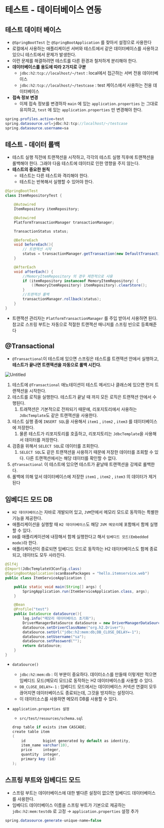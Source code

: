# 테스트 - 데이터베이스 연동

## 테스트 데이터 베이스

- `@SpringBootTest` 는 `@SpringBootApplication` 를 찾아서 설정으로 사용한다
- 로컬에서 사용하는 애플리케이션 서버와 테스트에서 같은 데이터베이스를 사용하고 있으니 테스트에서 문제가 발생한다.
- 이런 문제를 해결하려면 테스트를 다른 환경과 철저하게 분리해야 한다.
- **데이터베이스를 용도에 따라 2가지로 구분**
    - `jdbc:h2:tcp://localhost/~/test` : local에서 접근하는 서버 전용 데이터베이스
    - `jdbc:h2:tcp://localhost/~/testcase` : test 케이스에서 사용하는 전용 데이터베이스
- **접속 정보 변경**
    - 이제 접속 정보를 변경하자  `main` 에 있는 `application.properties` 는 그대로 유지하고, `test` 에 있는 `application.properties` 만 변경해야 한다.

```java
spring.profiles.active=test
spring.datasource.url=jdbc:h2:tcp://localhost/~/testcase
spring.datasource.username=sa
```

## 테스트 - 데이터 롤백

- 테스트 실행 직전에 트랜잭션을 시작하고, 각각의 테스트 실행 직후에 트랜잭션을 롤백해야 한다. 그래야 다음 테스트에 데이터로 인한 영향을 주지 않는다.
- **테스트의 중요한 원칙**
    - 테스트는 다른 테스트와 격리해야 한다.
    - 테스트는 반복해서 실행할 수 있어야 한다.

```java
@SpringBootTest
class ItemRepositoryTest {

    @Autowired
    ItemRepository itemRepository;

    @Autowired
    PlatformTransactionManager transactionManager;

    TransactionStatus status;

    @BeforeEach
    void beforeEach(){
        // 트랜잭션 시작
        status = transactionManager.getTransaction(new DefaultTransactionDefinition());
    }

    @AfterEach
    void afterEach() {
        //MemoryItemRepository 의 경우 제한적으로 사용
        if (itemRepository instanceof MemoryItemRepository) {
            ((MemoryItemRepository) itemRepository).clearStore();
        }
        //트랜잭션 롤백
        transactionManager.rollback(status);
    }
}
```

- 트랜잭션 관리자는 `PlatformTransactionManager` 를 주입 받아서 사용하면 된다. 참고로 스프링 부트는 자동으로 적절한 트랜잭션 매니저를 스프링 빈으로 등록해준다

## @Transactional

- `@Transactional`이 테스트에 있으면 스프링은 테스트를 트랜잭션 안에서 실행하고, **테스트가 끝나면 트랜잭션을 자동으로 롤백 시킨다.**

![Untitled](https://user-images.githubusercontent.com/106054507/190154485-0a6595a0-b35c-48e7-a3d9-8e8f723b7a64.png)


1. 테스트에 `@Transactional` 애노테이션이 테스트 메서드나 클래스에 있으면 먼저 트랜잭션을 시작한다.
2. 테스트를 로직을 실행한다. 테스트가 끝날 때 까지 모든 로직은 트랜잭션 안에서 수행된다. 
    1. 트래잭션은 기본적으로 전파되기 때문에, 리포지토리에서 사용하는 `JdbcTemplate`도 같은 트랜잭션을 사용한다.
3. 테스트 실행 중에 `INSERT SQL`을 사용해서 `item1` , `item2` , `item3` 를 데이터베이스에 저장한다.
    1.  물론 테스트가 리포지토리를 호출하고, 리포지토리는 `JdbcTemplate`을 사용해서 데이터를 저장한다.
4. 검증을 위해서 `SELECT SQL`로 데이터를 조회한다. 
    1. `SELECT SQL`도 같은 트랜잭션을 사용하기 때문에 저장한 데이터를 조회할 수 있다. 다른 트랜잭션에서는 해당 데이터를 확인할 수 없다.
5. `@Transactional` 이 테스트에 있으면 테스트가 끝날때 트랜잭션을 강제로 롤백한다.
6. 롤백에 의해 앞서 데이터베이스에 저장한 `item1` , `item2` , `item3` 의 데이터가 제거된다

## 임베디드 모드 DB

- `H2 데이터베이스`는 자바로 개발되어 있고, `JVM`안에서 메모리 모드로 동작하는 특별한 기능을 제공한다.
- 애플리케이션을 실행할 때 `H2 데이터베이스`도 해당 `JVM 메모리`에 포함해서 함께 실행할 수 있다.
- `DB`를 애플리케이션에 내장해서 함께 실행한다고 해서 `임베디드 모드(Embedded mode)`라 한다.
- 애플리케이션이 종료되면 임베디드 모드로 동작하는 H2 데이터베이스도 함께 종료되고, 데이터도 모두 사라진다.

```java
@Slf4j
@Import(JdbcTemplateV3Config.class)
@SpringBootApplication(scanBasePackages = "hello.itemservice.web")
public class ItemServiceApplication {

	public static void main(String[] args) {
		SpringApplication.run(ItemServiceApplication.class, args);
	}

	@Bean
	@Profile("test")
	public DataSource dataSource(){
		log.info("메모리 데이터베이스 초기화");
		DriverManagerDataSource dataSource = new DriverManagerDataSource();
		dataSource.setDriverClassName("org.h2.Driver");
		dataSource.setUrl("jdbc:h2:mem:db;DB_CLOSE_DELAY=-1");
		dataSource.setUsername("sa");
		dataSource.setPassword("");
		return dataSource;
	}
}
```

- `dataSource()`
    - `jdbc:h2:mem:db` : 이 부분이 중요하다. 데이터소스를 만들때 이렇게만 적으면 임베디드 모드(메모리 모드)로 동작하는 H2 데이터베이스를 사용할 수 있다.
    - `DB_CLOSE_DELAY=-1` : 임베디드 모드에서는 데이터베이스 커넥션 연결이 모두 끊어지면 데이터베이스도 종료되는데, 그것을 방지하는 설정이다.
    - 이 데이터소스를 사용하면 메모리 DB를 사용할 수 있다.
- `application.properties 설정`
    - `src/test/resources/schema.sql`
    
    ```java
    drop table if exists item CASCADE;
    create table item
    (
        id        bigint generated by default as identity,
        item_name varchar(10),
        price     integer,
        quantity  integer,
        primary key (id)
    );
    ```
    

## 스프링 부트와 임베디드 모드

- 스프링 부트는 데이터베이스에 대한 별다른 설정이 없으면 임베디드 데이터베이스를 사용한다.
- 임베디드 데이터베이스 이름을 스프링 부트가 기본으로 제공하는 `jdbc:h2:mem:testdb` 로 고정 → `application.properties` 설정 추가

```java
spring.datasource.generate-unique-name=false
```

